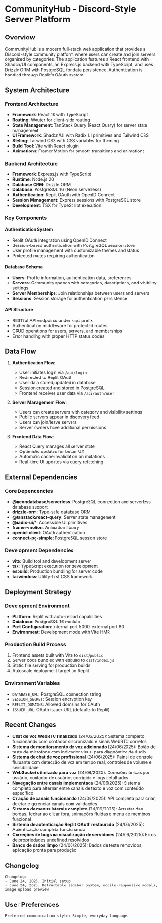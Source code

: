 # CommunityHub - Discord-Style Server Platform

## Overview

CommunityHub is a modern full-stack web application that provides a Discord-style community platform where users can create and join servers organized by categories. The application features a React frontend with Shadcn/UI components, an Express.js backend with TypeScript, and uses Drizzle ORM with PostgreSQL for data persistence. Authentication is handled through Replit's OAuth system.

## System Architecture

### Frontend Architecture
- **Framework**: React 18 with TypeScript
- **Routing**: Wouter for client-side routing
- **State Management**: TanStack Query (React Query) for server state management
- **UI Framework**: Shadcn/UI with Radix UI primitives and Tailwind CSS
- **Styling**: Tailwind CSS with CSS variables for theming
- **Build Tool**: Vite with React plugin
- **Animations**: Framer Motion for smooth transitions and animations

### Backend Architecture
- **Framework**: Express.js with TypeScript
- **Runtime**: Node.js 20
- **Database ORM**: Drizzle ORM
- **Database**: PostgreSQL 16 (Neon serverless)
- **Authentication**: Replit OAuth with OpenID Connect
- **Session Management**: Express sessions with PostgreSQL store
- **Development**: TSX for TypeScript execution

### Key Components

#### Authentication System
- Replit OAuth integration using OpenID Connect
- Session-based authentication with PostgreSQL session store
- User profile management with customizable themes and status
- Protected routes requiring authentication

#### Database Schema
- **Users**: Profile information, authentication data, preferences
- **Servers**: Community spaces with categories, descriptions, and visibility settings
- **Server Memberships**: Join relationships between users and servers
- **Sessions**: Session storage for authentication persistence

#### API Structure
- RESTful API endpoints under `/api` prefix
- Authentication middleware for protected routes
- CRUD operations for users, servers, and memberships
- Error handling with proper HTTP status codes

## Data Flow

1. **Authentication Flow**:
   - User initiates login via `/api/login`
   - Redirected to Replit OAuth
   - User data stored/updated in database
   - Session created and stored in PostgreSQL
   - Frontend receives user data via `/api/auth/user`

2. **Server Management Flow**:
   - Users can create servers with category and visibility settings
   - Public servers appear in discovery feed
   - Users can join/leave servers
   - Server owners have additional permissions

3. **Frontend Data Flow**:
   - React Query manages all server state
   - Optimistic updates for better UX
   - Automatic cache invalidation on mutations
   - Real-time UI updates via query refetching

## External Dependencies

### Core Dependencies
- **@neondatabase/serverless**: PostgreSQL connection and serverless database support
- **drizzle-orm**: Type-safe database ORM
- **@tanstack/react-query**: Server state management
- **@radix-ui/***: Accessible UI primitives
- **framer-motion**: Animation library
- **openid-client**: OAuth authentication
- **connect-pg-simple**: PostgreSQL session store

### Development Dependencies
- **vite**: Build tool and development server
- **tsx**: TypeScript execution for development
- **esbuild**: Production bundling for server code
- **tailwindcss**: Utility-first CSS framework

## Deployment Strategy

### Development Environment
- **Platform**: Replit with auto-reload capabilities
- **Database**: PostgreSQL 16 module
- **Port Configuration**: Internal port 5000, external port 80
- **Environment**: Development mode with Vite HMR

### Production Build Process
1. Frontend assets built with Vite to `dist/public`
2. Server code bundled with esbuild to `dist/index.js`
3. Static file serving for production builds
4. Autoscale deployment target on Replit

### Environment Variables
- `DATABASE_URL`: PostgreSQL connection string
- `SESSION_SECRET`: Session encryption key
- `REPLIT_DOMAINS`: Allowed domains for OAuth
- `ISSUER_URL`: OAuth issuer URL (defaults to Replit)

## Recent Changes

- **Chat de voz WebRTC finalizado** (24/06/2025): Sistema completo funcionando com contador sincronizado e sinais WebRTC corretos
- **Sistema de monitoramento de voz adicionado** (24/06/2025): Botão de teste de microfone com indicador visual para diagnóstico de áudio
- **Sistema de chat de voz profissional** (24/06/2025): Painel de controle flutuante com detecção de voz em tempo real, controles de volume e sensibilidade
- **WebSocket otimizado para voz** (24/06/2025): Conexões únicas por usuário, contador de usuários corrigido e logs detalhados
- **Navegação entre canais implementada** (24/06/2025): Sistema completo para alternar entre canais de texto e voz com conteúdo específico
- **Criação de canais funcionando** (24/06/2025): API completa para criar, deletar e gerenciar canais com validações
- **Sistema de menus laterais completo** (24/06/2025): Arrastar das bordas, fechar ao clicar fora, animações fluidas e menu de membros funcional
- **Sistema de autenticação Replit OAuth restaurado** (24/06/2025): Autenticação completa funcionando
- **Correções de bugs na visualização de servidores** (24/06/2025): Erros de propriedades undefined resolvidos
- **Banco de dados limpo** (24/06/2025): Dados de teste removidos, aplicação pronta para produção

## Changelog

```
Changelog:
- June 24, 2025. Initial setup
- June 24, 2025. Retractable sidebar system, mobile-responsive modals, image upload preview
```

## User Preferences

```
Preferred communication style: Simple, everyday language.
```